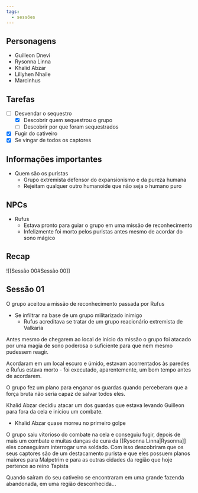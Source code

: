 ```yaml
---
tags:
  - sessões
---
```


## Personagens
- Guilleon Dnevi
- Rysonna Linna
- Khalid Abzar
- Lillyhen Nhaile
- Marcinhus
## Tarefas
- [ ] Desvendar o sequestro 
	- [x] Descobrir quem sequestrou o grupo
	- [ ] Descobrir por que foram sequestrados
- [x] Fugir do cativeiro
- [x] Se vingar de todos os captores

## Informações importantes
- Quem são os puristas
	- Grupo extremista defensor do expansionismo e da pureza humana
	- Rejeitam qualquer outro humanoide que não seja o humano puro

## NPCs
- Rufus
	- Estava pronto para guiar o grupo em uma missão de reconhecimento
	- Infelizmente foi morto pelos puristas antes mesmo de acordar do sono mágico

## Recap
 ![[Sessão 00#Sessão 00]]
## Sessão 01
O grupo aceitou a missão de reconhecimento passada por Rufus
- Se infiltrar na base de um grupo militarizado inimigo
	- Rufus acreditava se tratar de um grupo reacionário extremista de Valkaria

Antes mesmo de chegarem ao local de início da missão o grupo foi atacado por uma magia de sono poderosa o suficiente para que nem mesmo pudessem reagir.

Acordaram em um local escuro e úmido, estavam acorrentados às paredes e Rufus estava morto - foi executado, aparentemente, um bom tempo antes de acordarem.

O grupo fez um plano para enganar os guardas quando perceberam que a força bruta não seria capaz de salvar todos eles.

Khalid Abzar decidiu atacar um dos guardas que estava levando Guilleon para fora da cela e iniciou um combate.
- Khalid Abzar quase morreu no primeiro golpe

O grupo saiu vitorioso do combate na cela e conseguiu fugir, depois de mais um combate e muitas danças de cura da [[Rysonna Linna|Rysonna]] eles conseguiram interrogar uma soldado. Com isso descobriram que os seus captores são de um destacamento purista e que eles possuem planos maiores para Malpetrim e para as outras cidades da região que hoje pertence ao reino Tapista

Quando saíram do seu cativeiro se encontraram em uma grande fazenda abandonada, em uma região desconhecida...